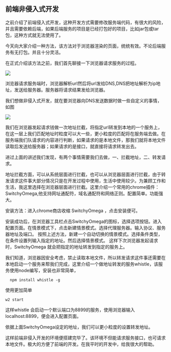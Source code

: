 ## 前端非侵入式开发

之前介绍了前端侵入式开发，这种开发方式需要修改服务端代码，有很大的风险，并且需要依赖后端，如果后端服务的项目是已经打包好的项目，比如jar包或tar包，这种方式就无法使用了。

今天向大家介绍一种方法，该方法对于浏览器渲染的页面，统统有效。不论后端服务有无打包。并且十分灵活。

在正式介绍该方法之前，我们首先聊接一下浏览器请求服务的过程。

![](https://ws2.sinaimg.cn/large/006tNc79ly1g1wcqy2nc0j30u00h4jrb.jpg)

浏览器请求服务端时，浏览器解析url然后将url发给DNS,DNS把地址解析为ip地址，发送给服务器。服务器将请求结果发给浏览器。

我们想做非侵入式开发，就在要浏览器向DNS发送数据时做一些自定义的事情，如图

![](https://ws1.sinaimg.cn/large/006tNc79ly1g1wd64miajj30og0sqq3q.jpg)


我们在浏览器发起请求钱做一次地址拦截，将指定url转发到本地的一个服务上，在这一层上我们匹配地址时粒度可以大一些，更小粒度的匹配将在服务端去做。在服务端我们队请求的内容进行判断，如果请求的是本地文件，那我们就将本地文件读取后发送给服务器；如果请求的是接口，就直接将请求转发出去。

进过上面的讲述我们发现，有两个事情需要我们去做，一、拦截地址，二、转发请求。

地址拦截方面，可以从系统层面进行拦截，也可以从浏览器层面进行拦截，由于转发请求这件事大部分情况只是在开发过程中使用，生活中使用较少。为兼顾工作和生活，我这里选择在浏览器层面进行拦截。这里介绍一个常用的chrome插件：SwitchyOmega,他支持网址通配符，域名通配符和网络正则。配置简单。功能强大。

安装方法：进入chrome商店收缩 SwitchyOmega ，点击安装便可。

安装成功后，在浏览器工具栏点击SwitchyOmega的图标，选择选项按钮。进入配置页面。在情景模式下，点击新建情景模式。选择代理服务器。输入协议、服务器地址及端口。
按照上述方法，新建一个自动切换的情景模式。选择条件类型，在条件设置列输入指定的地址。然后选择情景模式。
这样下次浏览器发起请求时，SwitchyOmega 就会把指定的地址转发到指定的服务上。

我们知道，浏览器因安全考虑，禁止读取本地文件，所以转发请求这件事还需要在本地启动一个服务来帮我们完成，这里介绍一个做地址转发的服务whistle，该服务使用node编写，安装也非常简单，
```
  npm install whistle -g
```

使用更加简单

```
w2 start 
```

这样whistle 会启动一个默认端口为8899的服务，使用浏览器输入localhost:8899，便会进入配置页面。

依据上面SwitchyOmega设定的地址，我们可以更小粒度的设置转发地址。

这样前端非侵入开发的环境便搭建完毕了。该环境不但能请求服务接口，也可请求本地文件。极大的方便了前端的开发。在我平时的开发中，给我很大的帮助。